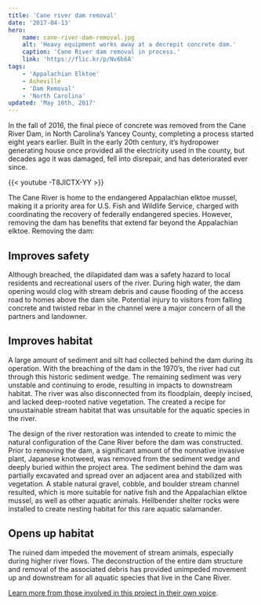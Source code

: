 ```yaml
---
title: 'Cane river dam removal'
date: '2017-04-13'
hero:
    name: cane-river-dam-removal.jpg
    alt: 'Heavy equipment works away at a decrepit concrete dam.'
    caption: 'Cane River dam removal in process.'
    link: 'https://flic.kr/p/Nv6b6A'
tags:
    - 'Appalachian Elktoe'
    - Asheville
    - 'Dam Removal'
    - 'North Carolina'
updated: 'May 16th, 2017'
---
```


In the fall of 2016, the final piece of concrete was removed from the Cane River Dam, in North Carolina’s Yancey County, completing a process started eight years earlier. Built in the early 20th century, it’s hydropower generating house once provided all the electricity used in the county, but decades ago it was damaged, fell into disrepair, and has deteriorated ever since.

{{< youtube -T8JlCTX-YY >}}

The Cane River is home to the endangered Appalachian elktoe mussel, making it a priority area for U.S. Fish and Wildlife Service, charged with coordinating the recovery of federally endangered species. However, removing the dam has benefits that extend far beyond the Appalachian elktoe. Removing the dam:

## Improves safety

Although breached, the dilapidated dam was a safety hazard to local residents and recreational users of the river.  During high water, the dam opening would clog with stream debris and cause flooding of the access road to homes above the dam site.  Potential injury to visitors from falling concrete and twisted rebar in the channel were a major concern of all the partners and landowner.

## Improves habitat

A large amount of sediment and silt had collected behind the dam during its operation.  With the breaching of the dam in the 1970’s, the river had cut through this historic sediment wedge.  The remaining sediment was very unstable and continuing to erode, resulting in impacts to downstream habitat.  The river was also disconnected from its floodplain, deeply incised, and lacked deep-rooted native vegetation.   The created a recipe for unsustainable stream habitat that was unsuitable for the aquatic species in the river.

The design of the river restoration was intended to create to mimic the natural configuration of the Cane River before the dam was constructed.  Prior to removing the dam, a significant amount of the nonnative invasive plant, Japanese knotweed, was removed from the sediment wedge and deeply buried within the project area.  The sediment behind the dam was partially excavated and spread over an adjacent area and stabilized with vegetation.  A stable natural gravel, cobble, and boulder stream channel resulted, which is more suitable for native fish and the Appalachian elktoe mussel, as well as other aquatic animals.  Hellbender shelter rocks were installed to create nesting habitat for this rare aquatic salamander.  

## Opens up habitat

The ruined dam impeded the movement of stream animals, especially during higher river flows.  The deconstruction of the entire dam structure and removal of the associated debris has provided unimpeded movement up and downstream for all aquatic species that live in the Cane River.

[Learn more from those involved in this project in their own voice](https://www.fws.gov/asheville/htmls/stories/Cane-Dam-Removal.html).
